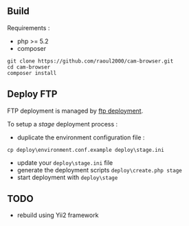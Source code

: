 
## Build

Requirements :
- php >= 5.2
- composer

```
git clone https://github.com/raoul2000/cam-browser.git
cd cam-browser
composer install
```

## Deploy FTP

FTP deployment is managed by [ftp deployment](https://github.com/dg/ftp-deployment).

To setup a *stage* deployment process :

- duplicate the environment configuration file :
```
cp deploy\environment.conf.example deploy\stage.ini
```
- update your `deploy\stage.ini` file
- generate the deployment scripts `deploy\create.php stage`
- start deployment with `deploy\stage`

## TODO

- rebuild using Yii2 framework
